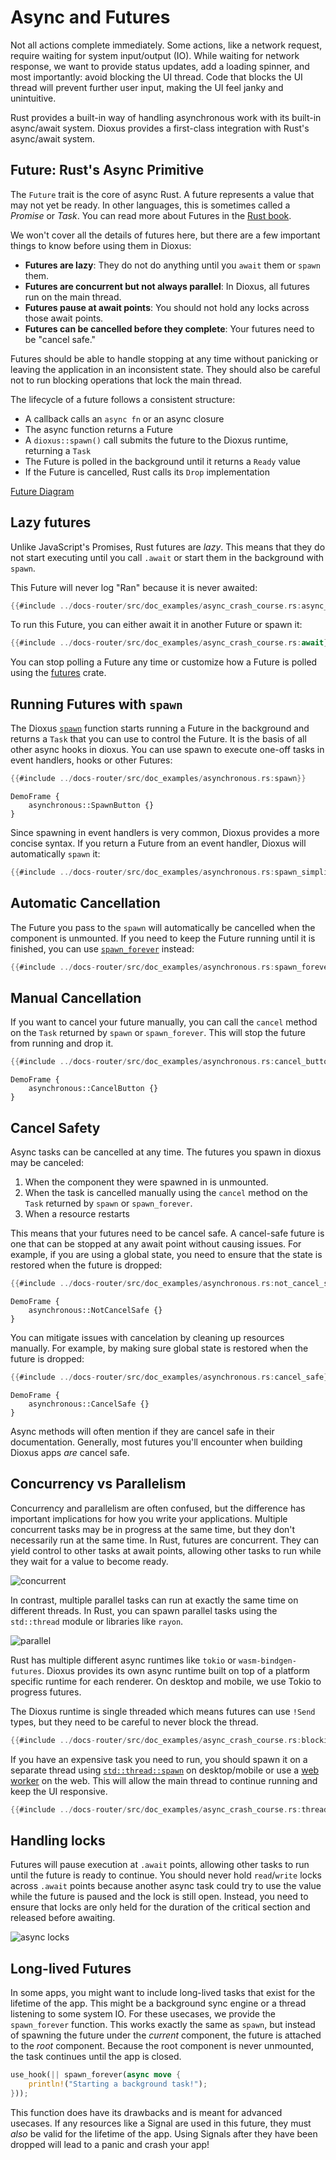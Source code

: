 # Async and Futures

Not all actions complete immediately. Some actions, like a network request, require waiting for system input/output (IO). While waiting for network response, we want to provide status updates, add a loading spinner, and most importantly: avoid blocking the UI thread. Code that blocks the UI thread will prevent further user input, making the UI feel janky and unintuitive.

Rust provides a built-in way of handling asynchronous work with its built-in async/await system. Dioxus provides a first-class integration with Rust's async/await system.

## Future: Rust's Async Primitive

The `Future` trait is the core of async Rust. A future represents a value that may not yet be ready. In other languages, this is sometimes called a *Promise* or *Task*. You can read more about Futures in the [Rust book](https://doc.rust-lang.org/book/ch17-00-async-await.html).

We won't cover all the details of futures here, but there are a few important things to know before using them in Dioxus:

- **Futures are lazy**: They do not do anything until you `await` them or `spawn` them.
- **Futures are concurrent but not always parallel**: In Dioxus, all futures run on the main thread.
- **Futures pause at await points**: You should not hold any locks across those await points.
- **Futures can be cancelled before they complete**: Your futures need to be "cancel safe."

Futures should be able to handle stopping at any time without panicking or leaving the application in an inconsistent state. They should also be careful not to run blocking operations that lock the main thread.

The lifecycle of a future follows a consistent structure:

- A callback calls an `async fn` or an async closure
- The async function returns a Future
- A `dioxus::spawn()` call submits the future to the Dioxus runtime, returning a `Task`
- The Future is polled in the background until it returns a `Ready` value
- If the Future is cancelled, Rust calls its `Drop` implementation

[Future Diagram](/assets/07/future-diagram.png)

## Lazy futures

Unlike JavaScript's Promises, Rust futures are *lazy*. This means that they do not start executing until you call `.await` or start them in the background with `spawn`.

This Future will never log "Ran" because it is never awaited:

```rust
{{#include ../docs-router/src/doc_examples/async_crash_course.rs:async_block}}
```

To run this Future, you can either await it in another Future or spawn it:

```rust
{{#include ../docs-router/src/doc_examples/async_crash_course.rs:await}}
```

You can stop polling a Future any time or customize how a Future is polled using the [futures](https://crates.io/crates/futures) crate.

## Running Futures with `spawn`

The Dioxus [`spawn`](https://docs.rs/dioxus/0.7/dioxus/prelude/fn.spawn.html) function starts running a Future in the background and returns a `Task` that you can use to control the Future. It is the basis of all other async hooks in dioxus. You can use spawn to execute one-off tasks in event handlers, hooks or other Futures:

```rust
{{#include ../docs-router/src/doc_examples/asynchronous.rs:spawn}}
```

```inject-dioxus
DemoFrame {
    asynchronous::SpawnButton {}
}
```

Since spawning in event handlers is very common, Dioxus provides a more concise syntax. If you return a Future from an event handler, Dioxus will automatically `spawn` it:

```rust
{{#include ../docs-router/src/doc_examples/asynchronous.rs:spawn_simplified}}
```

## Automatic Cancellation

The Future you pass to the `spawn` will automatically be cancelled when the component is unmounted. If you need to keep the Future running until it is finished, you can use [`spawn_forever`](https://docs.rs/dioxus/0.7/dioxus/prelude/fn.spawn_forever.html) instead:

```rust
{{#include ../docs-router/src/doc_examples/asynchronous.rs:spawn_forever}}
```

## Manual Cancellation

If you want to cancel your future manually, you can call the `cancel` method on the `Task` returned by `spawn` or `spawn_forever`. This will stop the future from running and drop it.

```rust
{{#include ../docs-router/src/doc_examples/asynchronous.rs:cancel_button}}
```

```inject-dioxus
DemoFrame {
    asynchronous::CancelButton {}
}
```

## Cancel Safety

Async tasks can be cancelled at any time. The futures you spawn in dioxus may be canceled:
1. When the component they were spawned in is unmounted.
2. When the task is cancelled manually using the `cancel` method on the `Task` returned by `spawn` or `spawn_forever`.
3. When a resource restarts

This means that your futures need to be cancel safe. A cancel-safe future is one that can be stopped at any await point without causing issues. For example, if you are using a global state, you need to ensure that the state is restored when the future is dropped:

```rust
{{#include ../docs-router/src/doc_examples/asynchronous.rs:not_cancel_safe}}
```

```inject-dioxus
DemoFrame {
    asynchronous::NotCancelSafe {}
}
```

You can mitigate issues with cancelation by cleaning up resources manually. For example, by making sure global state is restored when the future is dropped:
```rust
{{#include ../docs-router/src/doc_examples/asynchronous.rs:cancel_safe}}
```

```inject-dioxus
DemoFrame {
    asynchronous::CancelSafe {}
}
```

Async methods will often mention if they are cancel safe in their documentation. Generally, most futures you'll encounter when building Dioxus apps *are* cancel safe.

## Concurrency vs Parallelism

Concurrency and parallelism are often confused, but the difference has important implications for how you write your applications. Multiple concurrent tasks may be in progress at the same time, but they don't necessarily run at the same time. In Rust, futures are concurrent. They can yield control to other tasks at await points, allowing other tasks to run while they wait for a value to become ready.

![concurrent](/assets/07/async_concurrent.png)

In contrast, multiple parallel tasks can run at exactly the same time on different threads. In Rust, you can spawn parallel tasks using the `std::thread` module or libraries like `rayon`.

![parallel](/assets/07/async_parallel.png)

Rust has multiple different async runtimes like `tokio` or `wasm-bindgen-futures`. Dioxus provides its own async runtime built on top of a platform specific runtime for each renderer. On desktop and mobile, we use Tokio to progress futures.

The Dioxus runtime is single threaded which means futures can use `!Send` types, but they need to be careful to never block the thread.

```rust
{{#include ../docs-router/src/doc_examples/async_crash_course.rs:blocking}}
```

If you have an expensive task you need to run, you should spawn it on a separate thread using [`std::thread::spawn`](https://doc.rust-lang.org/std/thread/fn.spawn.html) on desktop/mobile or use a [web worker](https://docs.rs/gloo-worker/latest/gloo_worker/) on the web. This will allow the main thread to continue running and keep the UI responsive.

```rust
{{#include ../docs-router/src/doc_examples/async_crash_course.rs:thread}}
```

## Handling locks

Futures will pause execution at `.await` points, allowing other tasks to run until the future is ready to continue. You should never hold `read`/`write` locks across `.await` points because another async task could try to use the value while the future is paused and the lock is still open. Instead, you need to ensure that locks are only held for the duration of the critical section and released before awaiting.

![async locks](/assets/07/async_lock_await.png)

## Long-lived Futures

In some apps, you might want to include long-lived tasks that exist for the lifetime of the app. This might be a background sync engine or a thread listening to some system IO. For these usecases, we provide the `spawn_forever` function. This works exactly the same as `spawn`, but instead of spawning the future under the *current* component, the future is attached to the *root* component. Because the root component is never unmounted, the task continues until the app is closed.

```rust
use_hook(|| spawn_forever(async move {
    println!("Starting a background task!");
}));
```

This function does have its drawbacks and is meant for advanced usecases. If any resources like a Signal are used in this future, they must *also* be valid for the lifetime of the app. Using Signals after they have been dropped will lead to a panic and crash your app!
